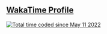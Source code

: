 <!--START_SECTION:waka-->
<!--END_SECTION:waka-->
<br>
<h2><a href="https://wakatime.com/@patrickrgt">WakaTime Profile</a></h2>
<a href="https://wakatime.com/@82b99c37-03a0-4aa7-a08a-d8b5772b0dcb"><img src="https://wakatime.com/badge/user/82b99c37-03a0-4aa7-a08a-d8b5772b0dcb.svg" alt="Total time coded since May 11 2022" /></a>
